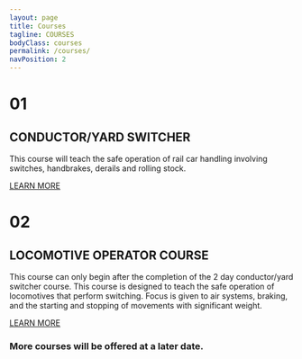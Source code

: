 ```yaml
---
layout: page
title: Courses
tagline: COURSES
bodyClass: courses
permalink: /courses/
navPosition: 2
---
```


<div class="col col--6-of-12 course-tile">
	<!-- <img src="{{site.baseurl}}/images/courses/course-intro-1.jpg"> -->
	<div id="course-1" class="course-container">
		<div class="course-content">
			<h1>01</h1>
			<h2>CONDUCTOR/YARD SWITCHER</h2>
			<p>This course will teach the safe operation of rail car handling involving switches, handbrakes, derails and rolling stock.</p>
			<a class="button" href="{{site.baseurl}}/contact">LEARN MORE</a>
		</div>		
	</div>
</div>
<div class="col col--6-of-12 course-tile">
	<!-- <img src="{{site.baseurl}}/images/courses/course-intro-2.jpg"> -->
	<div id="course-2" class="course-container">
		<div class="course-content">
			<h1>02</h1>
			<h2>LOCOMOTIVE OPERATOR COURSE</h2>
			<p>This course can only begin after the completion of the 2 day conductor/yard switcher course.  This course is designed to teach the safe operation of locomotives that perform switching.  Focus is given to air systems, braking, and the starting and stopping of movements with significant weight.</p>
			<a class="button" href="{{site.baseurl}}/contact">LEARN MORE</a>
		</div>
	</div>
</div>
<div class="about-closing container">
	<div class="row">
		<div class="col col--12-of-12">
			<h3>More courses will be offered at a later date.</h3>
		</div>
	</div>
</div>